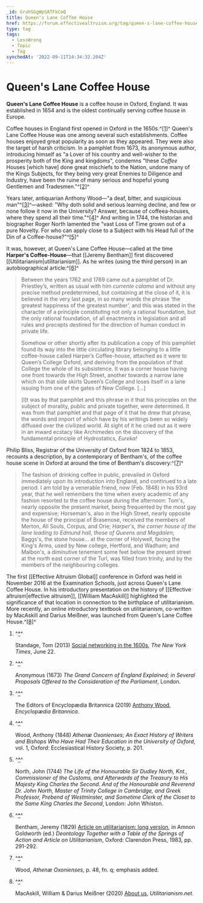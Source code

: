 ```yaml
---
_id: GrahSGgWpSATFkCeQ
title: Queen's Lane Coffee House
href: https://forum.effectivealtruism.org/tag/queen-s-lane-coffee-house
type: tag
tags:
  - LessWrong
  - Topic
  - Tag
synchedAt: '2022-09-11T14:34:32.204Z'
---
```

# Queen's Lane Coffee House

**Queen's Lane Coffee House** is a coffee house in Oxford, England. It was established in 1654 and is the oldest continually serving coffee house in Europe.

Coffee houses in England first opened in Oxford in the 1650s.^[\[1\]](#fnsjwo4do8xp8)^ Queen's Lane Coffee House was one among several such establishments. Coffee houses enjoyed great popularity as soon as they appeared. They were also the target of harsh criticism. In a pamphlet from 1673, its anonymous author, introducing himself as "a Lover of his country and well-wisher to the prosperity both of the King and kingdoms", condemns "these *Coffee* Houses \[which have\] done great mischiefs to the Nation, undone many of the Kings Subjects, for they being very great Enemies to Diligence and Industry, have been the ruine of many serious and hopeful young Gentlemen and Tradesmen."^[\[2\]](#fn5u035iargz)^

Years later, antiquarian Anthony Wood—"a deaf, bitter, and suspicious man"^[\[3\]](#fn75odl29r3ic)^—asked: "Why doth solid and serious learning decline, and few or none follow it now in the University? Answer, because of coffeea-houses, where they spend all their time."^[\[4\]](#fniammeogwbgq)^ And writing in 1744, the historian and biographer Roger North lamented the "vast Loss of Time grown out of a pure Novelty. For who can apply close to a Subject with his Head full of the Din of a Coffee-house?"^[\[5\]](#fnk7rju8y3lb)^

It was, however, at Queen's Lane Coffee House—called at the time **Harper's Coffee-House**—that [[Jeremy Bentham]] first discovered [[Utilitarianism|utilitarianism]]. As he writes (using the third person) in an autobiographical article:^[\[6\]](#fn933y82ptpzj)^

> Between the years 1762 and 1769 came out a pamphlet of Dr. Priestley’s, written as usual with him *currente calamo* and without any precise method predetermined, but containing at the close of it, it is believed in the very last page, in so many words the phrase ‘the greatest happiness of the greatest number’, and this was stated in the character of a principle constituting not only a rational foundation, but the only rational foundation, of all enactments in legislation and all rules and precepts destined for the direction of human conduct in private life.
> 
> Somehow or other shortly after its publication a copy of this pamphlet found its way into the little circulating library belonging to a little coffee-house called Harper’s Coffee-house, attached as it were to Queen’s College Oxford, and deriving from the population of that College the whole of its subsistence. It was a corner house having one front towards the High Street, another towards a narrow lane which on that side skirts Queen’s College and loses itself in a lane issuing from one of the gates of New College. \[…\]
> 
> \[I\]t was by that pamphlet and this phrase in it that his principles on the subject of morality, public and private together, were determined. It was from that pamphlet and that page of it that he drew that phrase, the words and import of which have by his writings been so widely diffused over the civilized world. At sight of it he cried out as it were in an inward ecstacy like Archimedes on the discovery of the fundamental principle of Hydrostatics, *Eureka!*

Philip Bliss, Registrar of the University of Oxford from 1824 to 1853, recounts a description, by a contemporary of Bentham's, of the coffee house scene in Oxford at around the time of Bentham's discovery:^[\[7\]](#fnhb21uwn28yf)^

> The fashion of drinking coffee in public, prevailed in Oxford immediately upon its introduction into England, and continued to a late period. I am told by a venerable friend, now (Feb. 1848) in his 93rd year, that he well remembers the time when every academic of any fashion resorted to the coffee house during the afternoon: Tom's, nearly opposite the present market, being frequented by the most gay and expensive; Horseman's, also in the High Street, nearly opposite the house of the principal of Brasenose, received the members of Merton, All Souls, Corpus, and Orie; *Harper's, the corner house of the lane leading to Edmund hall, those of Queens and Magdalen*; Baggs's, the stone house… at the corner of Holywell, facing the King's Arms, used by New college, Hertford, and Wadham; and Malbon's, a diminutive tenement some feet below the present street at the north east corner of the Turl, was filled from trinity, and by the members of the neighbouring colleges.

The first [[Effective Altruism Global]] conference in Oxford was held in November 2016 at the Examination Schools, just across Queen's Lane Coffee House. In his introductory presentation on the history of [[Effective altruism|effective altruism]], [[William MacAskill]] highlighted the significance of that location in connection to the birthplace of utilitarianism. More recently, an online introductory textbook on utilitarianism, co-written by MacAskill and Darius Meißner, was launched from Queen's Lane Coffee House.^[\[8\]](#fn71qjgccg0x2)^

1.  ^**[^](#fnrefsjwo4do8xp8)**^
    
    Standage, Tom (2013) [Social networking in the 1600s](https://www.nytimes.com/2013/06/23/opinion/sunday/social-networking-in-the-1600s.html), *The New York Times*, June 22.
    
2.  ^**[^](#fnref5u035iargz)**^
    
    Anonymous (1673) *The Grand Concern of England Explained; in Several Proposals Offered to the Consideration of the Parliament*, London.
    
3.  ^**[^](#fnref75odl29r3ic)**^
    
    The Editors of Encyclopædia Britannica (2019) [Anthony Wood](https://www.britannica.com/biography/Anthony-Wood), *Encyclopædia Britannica*.
    
4.  ^**[^](#fnrefiammeogwbgq)**^
    
    Wood, Anthony (1848) *Athenæ Oxonienses; An Exact History of Writers and Bishops Who Have Had Their Education in the University of Oxford*, vol. 1, Oxford: Ecclesiastical History Society, p. 201.
    
5.  ^**[^](#fnrefk7rju8y3lb)**^
    
    North, John (1744) *The Life of the Honourable Sir Dudley North, Knt., Commissioner of the Customs, and Afterwards of the Treasury to His Majesty King Charles the Second. And of the Honourable and Reverend Dr. John North, Master of Trinity College in Cambridge, and Greek Professor, Prebend of Westminster, and Sometime Clerk of the Closet to the Same King Charles the Second*, London: John Whiston.
    
6.  ^**[^](#fnref933y82ptpzj)**^
    
    Bentham, Jeremy (1829) [Article on utilitarianism: long version](https://en.wikipedia.org/wiki/Special:BookSources/9780198226093), in Amnon Goldworth (ed.) *Deontology Together with a Table of the Springs of Action and Article on Utilitarianism*, Oxford: Clarendon Press, 1983, pp. 291-292.
    
7.  ^**[^](#fnrefhb21uwn28yf)**^
    
    Wood, *Athenæ Oxonienses,* p. 48, fn. q; emphasis added.
    
8.  ^**[^](#fnref71qjgccg0x2)**^
    
    MacAskill, William & Darius Meißner (2020) [About us](https://www.utilitarianism.net/about), *Utilitarianism.net*.